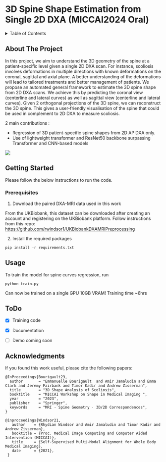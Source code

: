 # 3D Spine Shape Estimation from Single 2D DXA (MICCAI2024 Oral)

<!-- TABLE OF CONTENTS -->
<details>
  <summary>Table of Contents</summary>
  <ol>
    <li>
      <a href="#about-the-project">Project Description</a>
    </li>
    <li>
      <a href="#getting-started">Getting Started</a>
      <ul>
        <li><a href="#prerequisites">Prerequisites</a></li>
      </ul>
    </li>
    <li><a href="#usage">Usage</a></li>
    <li><a href="#acknowledgments">Acknowledgments</a></li>
  </ol>
</details>


<!-- ABOUT THE PROJECT -->
## About The Project

In this project, we aim to understand the 3D geometry of the spine at a patient-specific level given a single 2D DXA scan. For instance, scoliosis involves deformations in multiple directions with known deformations on the coronal, sagittal and axial plane. A better understanding of the deformations will lead to tailored treatments and better management of patients.
We propose an automated general framework to estimate the 3D spine shape from 2D DXA scans.
We achieve this by predicting the coronal view (centerline and lateral curves) as well as sagittal view (centerline and lateral curves). Given 2 orthogonal projections of the 3D spine, we can reconstruct the 3D spine. This gives a user-friendly visualisation of the spine that could be used in complement to 2D DXA to measure scoliosis. 


2 main contributions : 
* Regression of 3D patient-specific spine shapes from 2D AP DXA only. 
* Use of lightweight transformer and ResNet50 backbone surpassing Transformer and CNN-based models

<img src="assets/SPINE_2D_3D.gif">


## Getting Started
 
Please follow the below instructions to run the code.


### Prerequisites

1. Download the paired DXA-MRI data used in this work 

From the UKBiobank, this dataset can be downloaded after creating an account and registering on the UKBiobank platform. 
Follow instructions from this repo: 
https://github.com/rwindsor1/UKBiobankDXAMRIPreprocessing

2. Install the required packages 

```
pip install -r requirements.txt
```

## Usage

To train the model for spine curves regression, run 

```
python train.py
```
Can now be trained on a single GPU 10GB VRAM! Training time ~6hrs

## ToDo

- [x] Training code 
- [x] Documentation 
- [ ] Demo coming soon


## Acknowledgments

If you found this work useful, please cite the following papers: 

```
@InProceedings{Bourigault23,
  author       = "Emmanuelle Bourigault  and Amir Jamaludin and Emma Clark and Jeremy Fairbank and Timor Kadir and Andrew Zisserman",
  title        = "3D Shape Analysis of Scoliosis",
  booktitle    = "MICCAI Workshop on Shape in Medical Imaging ",
  year         = "2023",
  publisher    = "Springer",
  keywords     = "MRI · Spine Geometry · 3D/2D Correspondences",
}

@inproceedings{Windsor21,
   author    = {Rhydian Windsor and Amir Jamaludin and Timor Kadir and Andrew Zisserman},
   booktitle = {Proc. Medical Image Computing and Computer Aided Intervention (MICCAI)},
   title     = {Self-Supervised Multi-Modal Alignment for Whole Body Medical Imaging},
   date      = {2021},
 }
```
